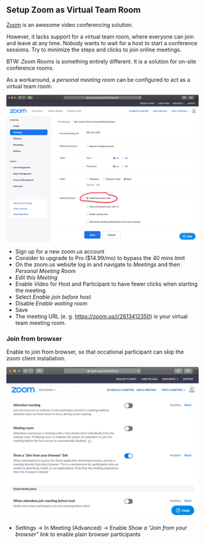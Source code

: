 ## Setup Zoom as Virtual Team Room

[Zoom](https://zoom.us/) is an awesome video conferencing solution.

However, it lacks support for a virtual team room, where everyone can join and leave at any time.
Nobody wants to wait for a host to start a conference sessions.
Try to minimize the steps and clicks to join online meetings.

BTW: _Zoom Rooms_ is something entirely different. It is a solution for on-site conference rooms.

As a workaround, a _personal meeting room_ can be configured to act as a virtual team room:

![zoom-personal-meeting.png](zoom-personal-meeting.png)

- Sign up for a new zoom.us account
- Consider to upgrade to Pro ($14.99/mo) to bypass the 40 mins limit
- On the zoom.us website log in and navigate to _Meetings_ and then _Personal Meeting Room_
- _Edit this Meeting_
- Enable _Video_ for Host and Participant to have fewer clicks when starting the meeting.
- Select _Enable join before host_
- Disable _Enable waiting room_
- Save
- The meeting URL (e. g. https://zoom.us/j/2813412350) is your virtual team meeting room.

### Join from browser

Enable to join from browser, so that occational participant can skip the zoom client installation.

![zoom-settings-website.png](zoom-settings-website.png)

- Settings -> In Meeting (Advanced) -> Enable _Show a "Join from your browser" link_ to enable plain browser participants



